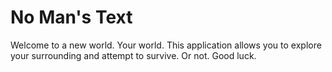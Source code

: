# No Man's Text

Welcome to a new world. Your world. This application allows you to explore your surrounding and attempt to survive. Or not. Good luck.